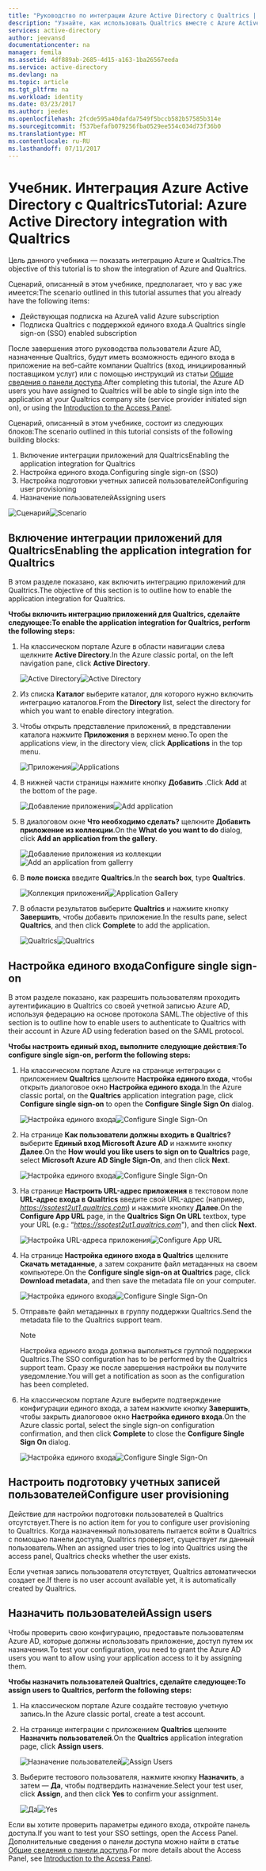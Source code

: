 ```yaml
---
title: "Руководство по интеграции Azure Active Directory с Qualtrics | Документация Майкрософт"
description: "Узнайте, как использовать Qualtrics вместе с Azure Active Directory для реализации единого входа, автоматической подготовки пользователей и выполнения других задач."
services: active-directory
author: jeevansd
documentationcenter: na
manager: femila
ms.assetid: 4df889ab-2685-4d15-a163-1ba26567eeda
ms.service: active-directory
ms.devlang: na
ms.topic: article
ms.tgt_pltfrm: na
ms.workload: identity
ms.date: 03/23/2017
ms.author: jeedes
ms.openlocfilehash: 2fcde595a40dafda7549f5bccb582b57585b314e
ms.sourcegitcommit: f537befafb079256fba0529ee554c034d73f36b0
ms.translationtype: MT
ms.contentlocale: ru-RU
ms.lasthandoff: 07/11/2017
---
```

# <a name="tutorial-azure-active-directory-integration-with-qualtrics"></a><span data-ttu-id="c20c0-103">Учебник. Интеграция Azure Active Directory с Qualtrics</span><span class="sxs-lookup"><span data-stu-id="c20c0-103">Tutorial: Azure Active Directory integration with Qualtrics</span></span>
<span data-ttu-id="c20c0-104">Цель данного учебника — показать интеграцию Azure и Qualtrics.</span><span class="sxs-lookup"><span data-stu-id="c20c0-104">The objective of this tutorial is to show the integration of Azure and Qualtrics.</span></span>  

<span data-ttu-id="c20c0-105">Сценарий, описанный в этом учебнике, предполагает, что у вас уже имеется:</span><span class="sxs-lookup"><span data-stu-id="c20c0-105">The scenario outlined in this tutorial assumes that you already have the following items:</span></span>

* <span data-ttu-id="c20c0-106">Действующая подписка на Azure</span><span class="sxs-lookup"><span data-stu-id="c20c0-106">A valid Azure subscription</span></span>
* <span data-ttu-id="c20c0-107">Подписка Qualtrics с поддержкой единого входа.</span><span class="sxs-lookup"><span data-stu-id="c20c0-107">A Qualtrics single sign-on (SSO) enabled subscription</span></span>

<span data-ttu-id="c20c0-108">После завершения этого руководства пользователи Azure AD, назначенные Qualtrics, будут иметь возможность единого входа в приложение на веб-сайте компании Qualtrics (вход, инициированный поставщиком услуг) или с помощью инструкций из статьи [Общие сведения о панели доступа](active-directory-saas-access-panel-introduction.md).</span><span class="sxs-lookup"><span data-stu-id="c20c0-108">After completing this tutorial, the Azure AD users you have assigned to Qualtrics will be able to single sign into the application at your Qualtrics company site (service provider initiated sign on), or using the [Introduction to the Access Panel](active-directory-saas-access-panel-introduction.md).</span></span>

<span data-ttu-id="c20c0-109">Сценарий, описанный в этом учебнике, состоит из следующих блоков:</span><span class="sxs-lookup"><span data-stu-id="c20c0-109">The scenario outlined in this tutorial consists of the following building blocks:</span></span>

1. <span data-ttu-id="c20c0-110">Включение интеграции приложений для Qualtrics</span><span class="sxs-lookup"><span data-stu-id="c20c0-110">Enabling the application integration for Qualtrics</span></span>
2. <span data-ttu-id="c20c0-111">Настройка единого входа.</span><span class="sxs-lookup"><span data-stu-id="c20c0-111">Configuring single sign-on (SSO)</span></span>
3. <span data-ttu-id="c20c0-112">Настройка подготовки учетных записей пользователей</span><span class="sxs-lookup"><span data-stu-id="c20c0-112">Configuring user provisioning</span></span>
4. <span data-ttu-id="c20c0-113">Назначение пользователей</span><span class="sxs-lookup"><span data-stu-id="c20c0-113">Assigning users</span></span>

<span data-ttu-id="c20c0-114">![Сценарий](./media/active-directory-saas-qualtrics-tutorial/IC789542.png "Сценарий")</span><span class="sxs-lookup"><span data-stu-id="c20c0-114">![Scenario](./media/active-directory-saas-qualtrics-tutorial/IC789542.png "Scenario")</span></span>

## <a name="enabling-the-application-integration-for-qualtrics"></a><span data-ttu-id="c20c0-115">Включение интеграции приложений для Qualtrics</span><span class="sxs-lookup"><span data-stu-id="c20c0-115">Enabling the application integration for Qualtrics</span></span>
<span data-ttu-id="c20c0-116">В этом разделе показано, как включить интеграцию приложений для Qualtrics.</span><span class="sxs-lookup"><span data-stu-id="c20c0-116">The objective of this section is to outline how to enable the application integration for Qualtrics.</span></span>

<span data-ttu-id="c20c0-117">**Чтобы включить интеграцию приложений для Qualtrics, сделайте следующее:**</span><span class="sxs-lookup"><span data-stu-id="c20c0-117">**To enable the application integration for Qualtrics, perform the following steps:**</span></span>

1. <span data-ttu-id="c20c0-118">На классическом портале Azure в области навигации слева щелкните **Active Directory**.</span><span class="sxs-lookup"><span data-stu-id="c20c0-118">In the Azure classic portal, on the left navigation pane, click **Active Directory**.</span></span>
   
   <span data-ttu-id="c20c0-119">![Active Directory](./media/active-directory-saas-qualtrics-tutorial/IC700993.png "Active Directory")</span><span class="sxs-lookup"><span data-stu-id="c20c0-119">![Active Directory](./media/active-directory-saas-qualtrics-tutorial/IC700993.png "Active Directory")</span></span>
2. <span data-ttu-id="c20c0-120">Из списка **Каталог** выберите каталог, для которого нужно включить интеграцию каталогов.</span><span class="sxs-lookup"><span data-stu-id="c20c0-120">From the **Directory** list, select the directory for which you want to enable directory integration.</span></span>
3. <span data-ttu-id="c20c0-121">Чтобы открыть представление приложений, в представлении каталога нажмите **Приложения** в верхнем меню.</span><span class="sxs-lookup"><span data-stu-id="c20c0-121">To open the applications view, in the directory view, click **Applications** in the top menu.</span></span>
   
   <span data-ttu-id="c20c0-122">![Приложения](./media/active-directory-saas-qualtrics-tutorial/IC700994.png "Приложения")</span><span class="sxs-lookup"><span data-stu-id="c20c0-122">![Applications](./media/active-directory-saas-qualtrics-tutorial/IC700994.png "Applications")</span></span>
4. <span data-ttu-id="c20c0-123">В нижней части страницы нажмите кнопку **Добавить** .</span><span class="sxs-lookup"><span data-stu-id="c20c0-123">Click **Add** at the bottom of the page.</span></span>
   
   <span data-ttu-id="c20c0-124">![Добавление приложения](./media/active-directory-saas-qualtrics-tutorial/IC749321.png "Добавление приложения")</span><span class="sxs-lookup"><span data-stu-id="c20c0-124">![Add application](./media/active-directory-saas-qualtrics-tutorial/IC749321.png "Add application")</span></span>
5. <span data-ttu-id="c20c0-125">В диалоговом окне **Что необходимо сделать?** щелкните **Добавить приложение из коллекции**.</span><span class="sxs-lookup"><span data-stu-id="c20c0-125">On the **What do you want to do** dialog, click **Add an application from the gallery**.</span></span>
   
   <span data-ttu-id="c20c0-126">![Добавление приложения из коллекции](./media/active-directory-saas-qualtrics-tutorial/IC749322.png "Добавление приложения из коллекции")</span><span class="sxs-lookup"><span data-stu-id="c20c0-126">![Add an application from gallerry](./media/active-directory-saas-qualtrics-tutorial/IC749322.png "Add an application from gallerry")</span></span>
6. <span data-ttu-id="c20c0-127">В **поле поиска** введите **Qualtrics**.</span><span class="sxs-lookup"><span data-stu-id="c20c0-127">In the **search box**, type **Qualtrics**.</span></span>
   
   <span data-ttu-id="c20c0-128">![Коллекция приложений](./media/active-directory-saas-qualtrics-tutorial/IC789543.png "Коллекция приложений")</span><span class="sxs-lookup"><span data-stu-id="c20c0-128">![Application Gallery](./media/active-directory-saas-qualtrics-tutorial/IC789543.png "Application Gallery")</span></span>
7. <span data-ttu-id="c20c0-129">В области результатов выберите **Qualtrics** и нажмите кнопку **Завершить**, чтобы добавить приложение.</span><span class="sxs-lookup"><span data-stu-id="c20c0-129">In the results pane, select **Qualtrics**, and then click **Complete** to add the application.</span></span>
   
   <span data-ttu-id="c20c0-130">![Qualtrics](./media/active-directory-saas-qualtrics-tutorial/IC789544.png "Qualtrics")</span><span class="sxs-lookup"><span data-stu-id="c20c0-130">![Qualtrics](./media/active-directory-saas-qualtrics-tutorial/IC789544.png "Qualtrics")</span></span>
   
## <a name="configure-single-sign-on"></a><span data-ttu-id="c20c0-131">Настройка единого входа</span><span class="sxs-lookup"><span data-stu-id="c20c0-131">Configure single sign-on</span></span>

<span data-ttu-id="c20c0-132">В этом разделе показано, как разрешить пользователям проходить аутентификацию в Qualtrics со своей учетной записью Azure AD, используя федерацию на основе протокола SAML.</span><span class="sxs-lookup"><span data-stu-id="c20c0-132">The objective of this section is to outline how to enable users to authenticate to Qualtrics with their account in Azure AD using federation based on the SAML protocol.</span></span>

<span data-ttu-id="c20c0-133">**Чтобы настроить единый вход, выполните следующие действия:**</span><span class="sxs-lookup"><span data-stu-id="c20c0-133">**To configure single sign-on, perform the following steps:**</span></span>

1. <span data-ttu-id="c20c0-134">На классическом портале Azure на странице интеграции с приложением **Qualtrics** щелкните **Настройка единого входа**, чтобы открыть диалоговое окно **Настройка единого входа**.</span><span class="sxs-lookup"><span data-stu-id="c20c0-134">In the Azure classic portal, on the **Qualtrics** application integration page, click **Configure single sign-on** to open the **Configure Single Sign On** dialog.</span></span>
   
   <span data-ttu-id="c20c0-135">![Настройка единого входа](./media/active-directory-saas-qualtrics-tutorial/IC789545.png "Настройка единого входа")</span><span class="sxs-lookup"><span data-stu-id="c20c0-135">![Configure Single Sign-On](./media/active-directory-saas-qualtrics-tutorial/IC789545.png "Configure Single Sign-On")</span></span>
2. <span data-ttu-id="c20c0-136">На странице **Как пользователи должны входить в Qualtrics?** выберите **Единый вход Microsoft Azure AD** и нажмите кнопку **Далее**.</span><span class="sxs-lookup"><span data-stu-id="c20c0-136">On the **How would you like users to sign on to Qualtrics** page, select **Microsoft Azure AD Single Sign-On**, and then click **Next**.</span></span>
   
   <span data-ttu-id="c20c0-137">![Настройка единого входа](./media/active-directory-saas-qualtrics-tutorial/IC789546.png "Настройка единого входа")</span><span class="sxs-lookup"><span data-stu-id="c20c0-137">![Configure Single Sign-On](./media/active-directory-saas-qualtrics-tutorial/IC789546.png "Configure Single Sign-On")</span></span>
3. <span data-ttu-id="c20c0-138">На странице **Настроить URL-адрес приложения** в текстовом поле **URL-адрес входа в Qualtrics** введите свой URL-адрес (например, *https://ssotest2ut1.qualtrics.com*) и нажмите кнопку **Далее**.</span><span class="sxs-lookup"><span data-stu-id="c20c0-138">On the **Configure App URL** page, in the **Qualtrics Sign On URL** textbox, type your URL (e.g.: “*https://ssotest2ut1.qualtrics.com*"), and then click **Next**.</span></span>
   
   <span data-ttu-id="c20c0-139">![Настройка URL-адреса приложения](./media/active-directory-saas-qualtrics-tutorial/IC789547.png "Настройка URL-адреса приложения")</span><span class="sxs-lookup"><span data-stu-id="c20c0-139">![Configure App URL](./media/active-directory-saas-qualtrics-tutorial/IC789547.png "Configure App URL")</span></span>
4. <span data-ttu-id="c20c0-140">На странице **Настройка единого входа в Qualtrics** щелкните **Скачать метаданные**, а затем сохраните файл метаданных на своем компьютере.</span><span class="sxs-lookup"><span data-stu-id="c20c0-140">On the **Configure single sign-on at Qualtrics** page, click **Download metadata**, and then save the metadata file on your computer.</span></span>
   
   <span data-ttu-id="c20c0-141">![Настройка единого входа](./media/active-directory-saas-qualtrics-tutorial/IC789548.png "Настройка единого входа")</span><span class="sxs-lookup"><span data-stu-id="c20c0-141">![Configure Single Sign-On](./media/active-directory-saas-qualtrics-tutorial/IC789548.png "Configure Single Sign-On")</span></span>
5. <span data-ttu-id="c20c0-142">Отправьте файл метаданных в группу поддержки Qualtrics.</span><span class="sxs-lookup"><span data-stu-id="c20c0-142">Send the metadata file to the Qualtrics support team.</span></span>
   
   >[!NOTE]
   ><span data-ttu-id="c20c0-143">Настройка единого входа должна выполняться группой поддержки Qualtrics.</span><span class="sxs-lookup"><span data-stu-id="c20c0-143">The SSO configuration has to be performed by the Qualtrics support team.</span></span> <span data-ttu-id="c20c0-144">Сразу же после завершения настройки вы получите уведомление.</span><span class="sxs-lookup"><span data-stu-id="c20c0-144">You will get a notification as soon as the configuration has been completed.</span></span>
   > 
   > 
6. <span data-ttu-id="c20c0-145">На классическом портале Azure выберите подтверждение конфигурации единого входа, а затем нажмите кнопку **Завершить**, чтобы закрыть диалоговое окно **Настройка единого входа**.</span><span class="sxs-lookup"><span data-stu-id="c20c0-145">On the Azure classic portal, select the single sign-on configuration confirmation, and then click **Complete** to close the **Configure Single Sign On** dialog.</span></span>
   
   <span data-ttu-id="c20c0-146">![Настройка единого входа](./media/active-directory-saas-qualtrics-tutorial/IC789549.png "Настройка единого входа")</span><span class="sxs-lookup"><span data-stu-id="c20c0-146">![Configure Single Sign-On](./media/active-directory-saas-qualtrics-tutorial/IC789549.png "Configure Single Sign-On")</span></span>
   
## <a name="configure-user-provisioning"></a><span data-ttu-id="c20c0-147">Настроить подготовку учетных записей пользователей</span><span class="sxs-lookup"><span data-stu-id="c20c0-147">Configure user provisioning</span></span>

<span data-ttu-id="c20c0-148">Действие для настройки подготовки пользователей в Qualtrics отсутствует.</span><span class="sxs-lookup"><span data-stu-id="c20c0-148">There is no action item for you to configure user provisioning to Qualtrics.</span></span> <span data-ttu-id="c20c0-149">Когда назначенный пользователь пытается войти в Qualtrics с помощью панели доступа, Qualtrics проверяет, существует ли данный пользователь.</span><span class="sxs-lookup"><span data-stu-id="c20c0-149">When an assigned user tries to log into Qualtrics using the access panel, Qualtrics checks whether the user exists.</span></span>  

<span data-ttu-id="c20c0-150">Если учетная запись пользователя отсутствует, Qualtrics автоматически создает ее.</span><span class="sxs-lookup"><span data-stu-id="c20c0-150">If there is no user account available yet, it is automatically created by Qualtrics.</span></span>

## <a name="assign-users"></a><span data-ttu-id="c20c0-151">Назначить пользователей</span><span class="sxs-lookup"><span data-stu-id="c20c0-151">Assign users</span></span>
<span data-ttu-id="c20c0-152">Чтобы проверить свою конфигурацию, предоставьте пользователям Azure AD, которые должны использовать приложение, доступ путем их назначения.</span><span class="sxs-lookup"><span data-stu-id="c20c0-152">To test your configuration, you need to grant the Azure AD users you want to allow using your application access to it by assigning them.</span></span>

<span data-ttu-id="c20c0-153">**Чтобы назначить пользователей Qualtrics, сделайте следующее:**</span><span class="sxs-lookup"><span data-stu-id="c20c0-153">**To assign users to Qualtrics, perform the following steps:**</span></span>

1. <span data-ttu-id="c20c0-154">На классическом портале Azure создайте тестовую учетную запись.</span><span class="sxs-lookup"><span data-stu-id="c20c0-154">In the Azure classic portal, create a test account.</span></span>
2. <span data-ttu-id="c20c0-155">На странице интеграции с приложением **Qualtrics** щелкните **Назначить пользователей**.</span><span class="sxs-lookup"><span data-stu-id="c20c0-155">On the **Qualtrics** application integration page, click **Assign users**.</span></span>
   
   <span data-ttu-id="c20c0-156">![Назначение пользователей](./media/active-directory-saas-qualtrics-tutorial/IC789550.png "Назначение пользователей")</span><span class="sxs-lookup"><span data-stu-id="c20c0-156">![Assign Users](./media/active-directory-saas-qualtrics-tutorial/IC789550.png "Assign Users")</span></span>
3. <span data-ttu-id="c20c0-157">Выберите тестового пользователя, нажмите кнопку **Назначить**, а затем — **Да**, чтобы подтвердить назначение.</span><span class="sxs-lookup"><span data-stu-id="c20c0-157">Select your test user, click **Assign**, and then click **Yes** to confirm your assignment.</span></span>
   
   <span data-ttu-id="c20c0-158">![Да](./media/active-directory-saas-qualtrics-tutorial/IC767830.png "Да")</span><span class="sxs-lookup"><span data-stu-id="c20c0-158">![Yes](./media/active-directory-saas-qualtrics-tutorial/IC767830.png "Yes")</span></span>

<span data-ttu-id="c20c0-159">Если вы хотите проверить параметры единого входа, откройте панель доступа.</span><span class="sxs-lookup"><span data-stu-id="c20c0-159">If you want to test your SSO settings, open the Access Panel.</span></span> <span data-ttu-id="c20c0-160">Дополнительные сведения о панели доступа можно найти в статье [Общие сведения о панели доступа](active-directory-saas-access-panel-introduction.md).</span><span class="sxs-lookup"><span data-stu-id="c20c0-160">For more details about the Access Panel, see [Introduction to the Access Panel](active-directory-saas-access-panel-introduction.md).</span></span>

